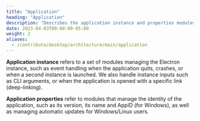 ```yaml
---
title: "Application"
heading: "Application"
description: "Describes the application instance and properties modules"
date: 2023-04-03T00:00:00-05:00
weight: 2
aliases:
  - /contribute/desktop/architecture/main/application
---
```


**Application instance** refers to a set of modules managing the Electron instance, such as event handling when the application quits, crashes, or when a second instance is launched. We also handle instance inputs such as CLI arguments, or when the application is opened with a specific link (deep-linking).

**Application properties** refer to modules that manage the identity of the application, such as its version, its name and AppID (for Windows), as well as managing automatic updates for Windows/Linux users.